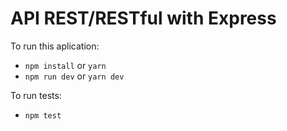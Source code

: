 # API REST/RESTful with Express




To run this aplication:

- `npm install` or `yarn`
- `npm run dev` or `yarn dev`

To run  tests:
- `npm test`
